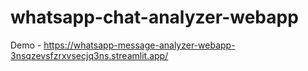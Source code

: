 # whatsapp-chat-analyzer-webapp
Demo - https://whatsapp-message-analyzer-webapp-3nsqzevsfzrxvsecjq3ns.streamlit.app/
